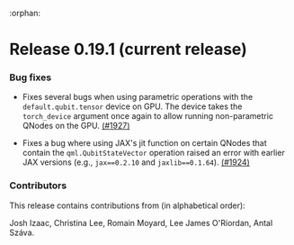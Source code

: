 :orphan:

# Release 0.19.1 (current release)

<h3>Bug fixes</h3>

* Fixes several bugs when using parametric operations with the
  `default.qubit.tensor` device on GPU. The device takes the `torch_device`
  argument once again to allow running non-parametric QNodes on the GPU.
  [(#1927)](https://github.com/PennyLaneAI/pennylane/pull/1927)

* Fixes a bug where using JAX's jit function on certain QNodes that contain
  the `qml.QubitStateVector` operation raised an error with earlier JAX
  versions (e.g., `jax==0.2.10` and `jaxlib==0.1.64`).
  [(#1924)](https://github.com/PennyLaneAI/pennylane/pull/1924)

<h3>Contributors</h3>

This release contains contributions from (in alphabetical order):

Josh Izaac, Christina Lee, Romain Moyard, Lee James O'Riordan, Antal Száva.
